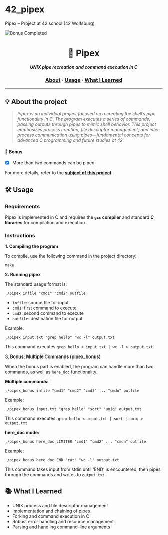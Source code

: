 # 42_pipex  
Pipex – Project at 42 school (42 Wolfsburg)

![Bonus Completed](https://img.shields.io/badge/bonus-completed-brightgreen)

<h1 align="center">
	🔗 Pipex
</h1>

<p align="center">
	<b><i>UNIX pipe recreation and command execution in C</i></b><br>
</p>

<h3 align="center">
	<a href="#%EF%B8%8F-about">About</a>
	<span> · </span>
	<a href="#%EF%B8%8F-usage">Usage</a>
	<span> · </span>
	<a href="#-what-i-learned">What I Learned</a>
</h3>

---

## 💡 About the project

> _Pipex is an individual project focused on recreating the shell’s pipe functionality in C. The program executes a series of commands, passing outputs through pipes to mimic shell behavior. This project emphasizes process creation, file descriptor management, and inter-process communication using pipes—fundamental concepts for advanced C programming and future studies at 42._

#### 🚀 Bonus
- [x] More than two commands can be piped

For more details, refer to the [**subject of this project**](https://github.com/jonona912/42_pipex/blob/main/pipex_subject.pdf).

## 🛠️ Usage

### Requirements

Pipex is implemented in C and requires the **`gcc` compiler** and standard **C libraries** for compilation and execution.

### Instructions

**1. Compiling the program**

To compile, use the following command in the project directory:

```shell
make
```

**2. Running pipex**

The standard usage format is:

```shell
./pipex infile "cmd1" "cmd2" outfile
```
- `infile`: source file for input
- `cmd1`: first command to execute
- `cmd2`: second command to execute
- `outfile`: destination file for output

Example:

```shell
./pipex input.txt "grep hello" "wc -l" output.txt
```
This command executes `grep hello < input.txt | wc -l > output.txt`.

**3. Bonus: Multiple Commands (pipex_bonus)**

When the bonus part is enabled, the program can handle more than two commands, as well as `here_doc` functionality.

**Multiple commands:**
```shell
./pipex_bonus infile "cmd1" "cmd2" "cmd3" ... "cmdn" outfile
```
Example:
```shell
./pipex_bonus input.txt "grep hello" "sort" "uniq" output.txt
```
This command executes: `grep hello < input.txt | sort | uniq > output.txt`

**here_doc mode:**
```shell
./pipex_bonus here_doc LIMITER "cmd1" "cmd2" ... "cmdn" outfile
```
Example:
```shell
./pipex_bonus here_doc END "cat" "wc -l" output.txt
```
This command takes input from stdin until 'END' is encountered, then pipes through the commands and writes to `output.txt`.

## 📚 What I Learned

- UNIX process and file descriptor management
- Implementation and chaining of pipes
- Forking and command execution in C
- Robust error handling and resource management
- Parsing and handling command-line arguments
